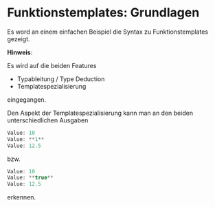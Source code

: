 # Funktionstemplates: Grundlagen

Es word an einem einfachen Beispiel die Syntax zu Funktionstemplates gezeigt.

**Hinweis**:

Es wird auf die beiden Features

  * Typableitung / Type Deduction
  * Templatespezialisierung

  eingegangen.

Den Aspekt der Templatespezialisierung kann man an den beiden unterschiedlichen Ausgaben

```cpp
Value: 10
Value: **1**
Value: 12.5
```

bzw.

```cpp
Value: 10
Value: **true**
Value: 12.5
```

erkennen.


